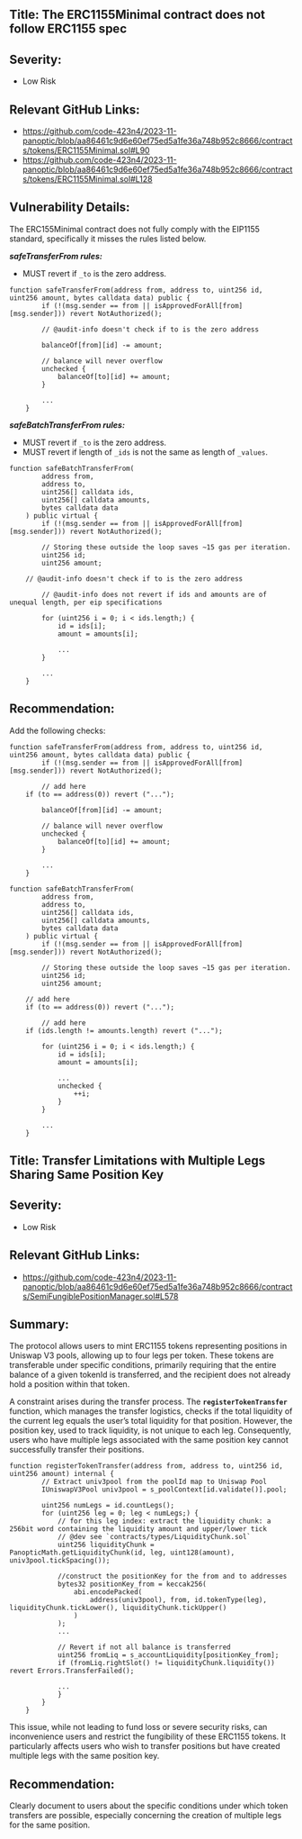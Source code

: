 ## Title:  The ERC1155Minimal contract does not follow ERC1155 spec

## **Severity:**

- Low Risk

## **Relevant GitHub Links:**

- https://github.com/code-423n4/2023-11-panoptic/blob/aa86461c9d6e60ef75ed5a1fe36a748b952c8666/contracts/tokens/ERC1155Minimal.sol#L90
- https://github.com/code-423n4/2023-11-panoptic/blob/aa86461c9d6e60ef75ed5a1fe36a748b952c8666/contracts/tokens/ERC1155Minimal.sol#L128

## **Vulnerability Details:**

The ERC155Minimal contract does not fully comply with the EIP1155 standard, specifically it misses the rules listed below.

***safeTransferFrom rules:***

- MUST revert if `_to` is the zero address.

```
function safeTransferFrom(address from, address to, uint256 id, uint256 amount, bytes calldata data) public {
        if (!(msg.sender == from || isApprovedForAll[from][msg.sender])) revert NotAuthorized();

        // @audit-info doesn't check if to is the zero address

        balanceOf[from][id] -= amount;

        // balance will never overflow
        unchecked {
            balanceOf[to][id] += amount;
        }

        ...
    }
```

***safeBatchTransferFrom rules:*** 

- MUST revert if `_to` is the zero address.
- MUST revert if length of `_ids` is not the same as length of `_values`.

```solidity
function safeBatchTransferFrom(
        address from,
        address to,
        uint256[] calldata ids,
        uint256[] calldata amounts,
        bytes calldata data
    ) public virtual {
        if (!(msg.sender == from || isApprovedForAll[from][msg.sender])) revert NotAuthorized();

        // Storing these outside the loop saves ~15 gas per iteration.
        uint256 id;
        uint256 amount;

	// @audit-info doesn't check if to is the zero address

        // @audit-info does not revert if ids and amounts are of unequal length, per eip specifications

        for (uint256 i = 0; i < ids.length;) {
            id = ids[i];
            amount = amounts[i];

            ...
        }

        ...
    }
```

## **Recommendation:**

Add the following checks:

```
function safeTransferFrom(address from, address to, uint256 id, uint256 amount, bytes calldata data) public {
        if (!(msg.sender == from || isApprovedForAll[from][msg.sender])) revert NotAuthorized();

        // add here
	if (to == address(0)) revert ("...");

        balanceOf[from][id] -= amount;

        // balance will never overflow
        unchecked {
            balanceOf[to][id] += amount;
        }

        ...
    }
```

```solidity
function safeBatchTransferFrom(
        address from,
        address to,
        uint256[] calldata ids,
        uint256[] calldata amounts,
        bytes calldata data
    ) public virtual {
        if (!(msg.sender == from || isApprovedForAll[from][msg.sender])) revert NotAuthorized();

        // Storing these outside the loop saves ~15 gas per iteration.
        uint256 id;
        uint256 amount;

	// add here
	if (to == address(0)) revert ("...");

        // add here
	if (ids.length != amounts.length) revert ("...");

        for (uint256 i = 0; i < ids.length;) {
            id = ids[i];
            amount = amounts[i];

            ...
            unchecked {
                ++i;
            }
        }

        ...
    }
```

## Title:  ****Transfer Limitations with Multiple Legs Sharing Same Position Key****

## **Severity:**

- Low Risk

## **Relevant GitHub Links:**
- https://github.com/code-423n4/2023-11-panoptic/blob/aa86461c9d6e60ef75ed5a1fe36a748b952c8666/contracts/SemiFungiblePositionManager.sol#L578

## **Summary:**

The protocol allows users to mint ERC1155 tokens representing positions in Uniswap V3 pools, allowing up to four legs per token. These tokens are transferable under specific conditions, primarily requiring that the entire balance of a given tokenId is transferred, and the recipient does not already hold a position within that token.

A constraint arises during the transfer process. The **`registerTokenTransfer`** function, which manages the transfer logistics, checks if the total liquidity of the current leg equals the user’s total liquidity for that position. However, the position key, used to track liquidity, is not unique to each leg. Consequently, users who have multiple legs associated with the same position key cannot successfully transfer their positions.

```solidity
function registerTokenTransfer(address from, address to, uint256 id, uint256 amount) internal {
        // Extract univ3pool from the poolId map to Uniswap Pool
        IUniswapV3Pool univ3pool = s_poolContext[id.validate()].pool;

        uint256 numLegs = id.countLegs();
        for (uint256 leg = 0; leg < numLegs;) {
            // for this leg index: extract the liquidity chunk: a 256bit word containing the liquidity amount and upper/lower tick
            // @dev see `contracts/types/LiquidityChunk.sol`
            uint256 liquidityChunk = PanopticMath.getLiquidityChunk(id, leg, uint128(amount), univ3pool.tickSpacing());

            //construct the positionKey for the from and to addresses
            bytes32 positionKey_from = keccak256(
                abi.encodePacked(
                    address(univ3pool), from, id.tokenType(leg), liquidityChunk.tickLower(), liquidityChunk.tickUpper()
                )
            );
            ...

            // Revert if not all balance is transferred
            uint256 fromLiq = s_accountLiquidity[positionKey_from];
            if (fromLiq.rightSlot() != liquidityChunk.liquidity()) revert Errors.TransferFailed();

            ...
            }
        }
    }
```

This issue, while not leading to fund loss or severe security risks, can inconvenience users and restrict the fungibility of these ERC1155 tokens. It particularly affects users who wish to transfer positions but have created multiple legs with the same position key.

## **Recommendation:**

Clearly document to users about the specific conditions under which token transfers are possible, especially concerning the creation of multiple legs for the same position.